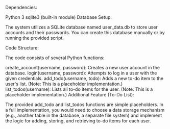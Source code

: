 Dependencies:

Python 3
sqlite3 (built-in module)
Database Setup:

The system utilizes a SQLite database named user_data.db to store user accounts and their passwords. You can create this database manually or by running the provided script.

Code Structure:

The code consists of several Python functions:

create_account(username, password): Creates a new user account in the database.
login(username, password): Attempts to log in a user with the given credentials.
add_todo(username, todo): Adds a new to-do item to the user's list. (Note: This is a placeholder implementation.)
list_todos(username): Lists all to-do items for the user. (Note: This is a placeholder implementation.)
Additional Feature (To-Do List):

The provided add_todo and list_todos functions are simple placeholders. In a full implementation, you would need to choose a data storage mechanism (e.g., another table in the database, a separate file system) and implement the logic for adding, storing, and retrieving to-do items for each user.
